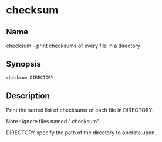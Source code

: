 # checksum

## Name

checksum - print checksums of every file in a directory

## Synopsis

```sh
checksum DIRECTORY
```

## Description

Print the sorted list of checksums of each file in DIRECTORY.

Note : ignore files named ".checksum".

DIRECTORY specify the path of the directory to operate upon.
